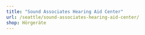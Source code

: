 ```yaml
---
title: "Sound Associates Hearing Aid Center"
url: /seattle/sound-associates-hearing-aid-center/
shop: Hörgeräte
---
```

